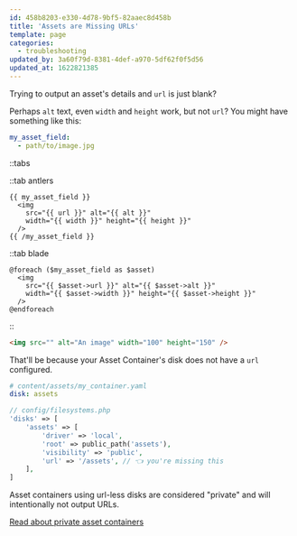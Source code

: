 ```yaml
---
id: 458b8203-e330-4d78-9bf5-82aaec8d458b
title: 'Assets are Missing URLs'
template: page
categories:
  - troubleshooting
updated_by: 3a60f79d-8381-4def-a970-5df62f0f5d56
updated_at: 1622821385
---
```

Trying to output an asset's details and `url` is just blank?

Perhaps `alt` text, even `width` and `height` work, but not `url`?
You might have something like this:

``` yaml
my_asset_field:
  - path/to/image.jpg
```

::tabs

::tab antlers
```antlers
{{ my_asset_field }}
  <img
    src="{{ url }}" alt="{{ alt }}"
    width="{{ width }}" height="{{ height }}"
  />
{{ /my_asset_field }}
```
::tab blade
```blade
@foreach ($my_asset_field as $asset)
  <img
    src="{{ $asset->url }}" alt="{{ $asset->alt }}"
    width="{{ $asset->width }}" height="{{ $asset->height }}"
  />
@endforeach
```
::

```html
<img src="" alt="An image" width="100" height="150" />
```

That'll be because your Asset Container's disk does not have a `url` configured.

``` yaml
# content/assets/my_container.yaml
disk: assets
```

``` php
// config/filesystems.php
'disks' => [
    'assets' => [
        'driver' => 'local',
        'root' => public_path('assets'),
        'visibility' => 'public',
        'url' => '/assets', // 👈 you're missing this
    ],
]
```

Asset containers using url-less disks are considered "private" and will intentionally not output URLs.

[Read about private asset containers](/assets#private-containers)
